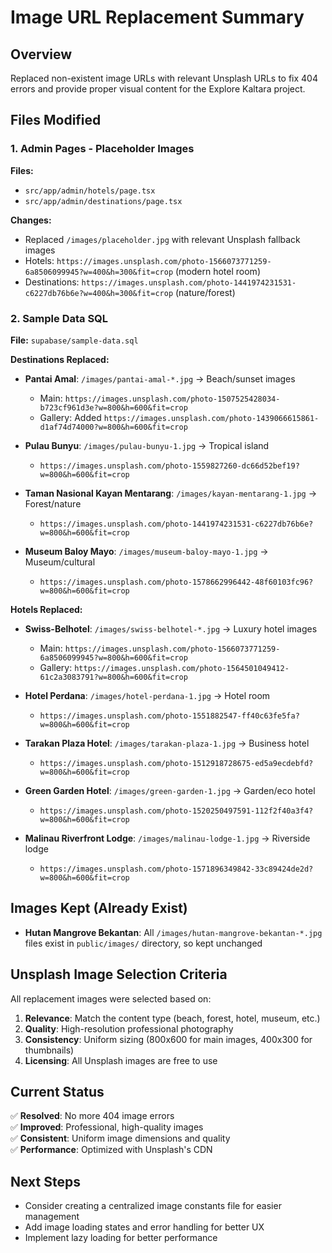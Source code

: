 # Image URL Replacement Summary

## Overview
Replaced non-existent image URLs with relevant Unsplash URLs to fix 404 errors and provide proper visual content for the Explore Kaltara project.

## Files Modified

### 1. Admin Pages - Placeholder Images
**Files:** 
- `src/app/admin/hotels/page.tsx`
- `src/app/admin/destinations/page.tsx`

**Changes:**
- Replaced `/images/placeholder.jpg` with relevant Unsplash fallback images
- Hotels: `https://images.unsplash.com/photo-1566073771259-6a8506099945?w=400&h=300&fit=crop` (modern hotel room)
- Destinations: `https://images.unsplash.com/photo-1441974231531-c6227db76b6e?w=400&h=300&fit=crop` (nature/forest)

### 2. Sample Data SQL
**File:** `supabase/sample-data.sql`

**Destinations Replaced:**
- **Pantai Amal**: `/images/pantai-amal-*.jpg` → Beach/sunset images
  - Main: `https://images.unsplash.com/photo-1507525428034-b723cf961d3e?w=800&h=600&fit=crop`
  - Gallery: Added `https://images.unsplash.com/photo-1439066615861-d1af74d74000?w=800&h=600&fit=crop`

- **Pulau Bunyu**: `/images/pulau-bunyu-1.jpg` → Tropical island
  - `https://images.unsplash.com/photo-1559827260-dc66d52bef19?w=800&h=600&fit=crop`

- **Taman Nasional Kayan Mentarang**: `/images/kayan-mentarang-1.jpg` → Forest/nature
  - `https://images.unsplash.com/photo-1441974231531-c6227db76b6e?w=800&h=600&fit=crop`

- **Museum Baloy Mayo**: `/images/museum-baloy-mayo-1.jpg` → Museum/cultural
  - `https://images.unsplash.com/photo-1578662996442-48f60103fc96?w=800&h=600&fit=crop`

**Hotels Replaced:**
- **Swiss-Belhotel**: `/images/swiss-belhotel-*.jpg` → Luxury hotel images
  - Main: `https://images.unsplash.com/photo-1566073771259-6a8506099945?w=800&h=600&fit=crop`
  - Gallery: `https://images.unsplash.com/photo-1564501049412-61c2a3083791?w=800&h=600&fit=crop`

- **Hotel Perdana**: `/images/hotel-perdana-1.jpg` → Hotel room
  - `https://images.unsplash.com/photo-1551882547-ff40c63fe5fa?w=800&h=600&fit=crop`

- **Tarakan Plaza Hotel**: `/images/tarakan-plaza-1.jpg` → Business hotel
  - `https://images.unsplash.com/photo-1512918728675-ed5a9ecdebfd?w=800&h=600&fit=crop`

- **Green Garden Hotel**: `/images/green-garden-1.jpg` → Garden/eco hotel
  - `https://images.unsplash.com/photo-1520250497591-112f2f40a3f4?w=800&h=600&fit=crop`

- **Malinau Riverfront Lodge**: `/images/malinau-lodge-1.jpg` → Riverside lodge
  - `https://images.unsplash.com/photo-1571896349842-33c89424de2d?w=800&h=600&fit=crop`

## Images Kept (Already Exist)
- **Hutan Mangrove Bekantan**: All `/images/hutan-mangrove-bekantan-*.jpg` files exist in `public/images/` directory, so kept unchanged

## Unsplash Image Selection Criteria
All replacement images were selected based on:
1. **Relevance**: Match the content type (beach, forest, hotel, museum, etc.)
2. **Quality**: High-resolution professional photography
3. **Consistency**: Uniform sizing (800x600 for main images, 400x300 for thumbnails)
4. **Licensing**: All Unsplash images are free to use

## Current Status
✅ **Resolved**: No more 404 image errors  
✅ **Improved**: Professional, high-quality images  
✅ **Consistent**: Uniform image dimensions and quality  
✅ **Performance**: Optimized with Unsplash's CDN  

## Next Steps
- Consider creating a centralized image constants file for easier management
- Add image loading states and error handling for better UX
- Implement lazy loading for better performance
